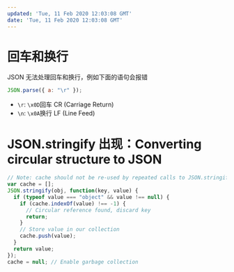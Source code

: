 ```yaml
---
updated: 'Tue, 11 Feb 2020 12:03:08 GMT'
date: 'Tue, 11 Feb 2020 12:03:08 GMT'
---
```


# 回车和换行

JSON 无法处理回车和换行，例如下面的语句会报错

```js
JSON.parse({ a: "\r" });
```

-   `\r`: `\x0D`回车 CR (Carriage Return)
-   `\n`: `\x0A`换行 LF (Line Feed)

# JSON.stringify 出现：Converting circular structure to JSON

```js
// Note: cache should not be re-used by repeated calls to JSON.stringify.
var cache = [];
JSON.stringify(obj, function(key, value) {
  if (typeof value === "object" && value !== null) {
    if (cache.indexOf(value) !== -1) {
      // Circular reference found, discard key
      return;
    }
    // Store value in our collection
    cache.push(value);
  }
  return value;
});
cache = null; // Enable garbage collection
```
